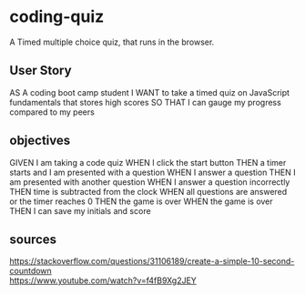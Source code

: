 # coding-quiz
A Timed multiple choice quiz, that runs in the browser. 
## User Story
AS A coding boot camp student
I WANT to take a timed quiz on JavaScript fundamentals that stores high scores
SO THAT I can gauge my progress compared to my peers
## objectives
GIVEN I am taking a code quiz
WHEN I click the start button
THEN a timer starts and I am presented with a question
WHEN I answer a question
THEN I am presented with another question
WHEN I answer a question incorrectly
THEN time is subtracted from the clock
WHEN all questions are answered or the timer reaches 0
THEN the game is over
WHEN the game is over
THEN I can save my initials and score






## sources
https://stackoverflow.com/questions/31106189/create-a-simple-10-second-countdown  
https://www.youtube.com/watch?v=f4fB9Xg2JEY  

